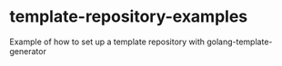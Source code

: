 # template-repository-examples
Example of how to set up a template repository with golang-template-generator
